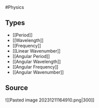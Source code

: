#Physics 
## Types
* [[Period]]
* [[Wavelength]]
* [[Frequency]]
* [[Linear Wavenumber]]
* [[Angular Period]]
* [[Angular Wavelength]]
* [[Angular Frequency]]
* [[Angular Wavenumber]]
## Source
![[Pasted image 20231211164910.png|300]]